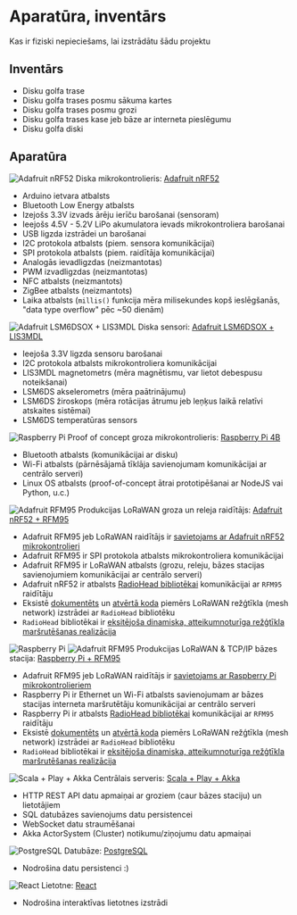 # Aparatūra, inventārs
Kas ir fiziski nepieciešams, lai izstrādātu šādu projektu

## Inventārs
- Disku golfa trase
- Disku golfa trases posmu sākuma kartes
- Disku golfa trases posmu grozi
- Disku golfa trases kase jeb bāze ar interneta pieslēgumu
- Disku golfa diski

## Aparatūra
![Adafruit nRF52](https://cdn-learn.adafruit.com/assets/assets/000/043/921/medium800/microcontrollers_nRF52Pinout.png?1500272417)
Diska mikrokontrolieris: [Adafruit nRF52](https://www.adafruit.com/product/3406)
- Arduino ietvara atbalsts
- Bluetooth Low Energy atbalsts
- Izejošs 3.3V izvads ārēju ierīču barošanai (sensoram)
- Ieejošs 4.5V - 5.2V LiPo akumulatora ievads mikrokontroliera barošanai
- USB ligzda izstrādei un barošanai
- I2C protokola atbalsts (piem. sensora komunikācijai)
- SPI protokola atbalsts (piem. raidītāja komunikācijai)
- Analogās ievadligzdas (neizmantotas)
- PWM izvadligzdas (neizmantotas)
- NFC atbalsts (neizmantots)
- ZigBee atbalsts (neizmantots)
- Laika atbalsts (`millis()` funkcija mēra milisekundes kopš ieslēgšanās, "data type overflow" pēc ~50 dienām)

![Adafruit LSM6DSOX + LIS3MDL](https://cdn-shop.adafruit.com/1200x900/4565-03.jpg)
Diska sensori: [Adafruit LSM6DSOX + LIS3MDL](https://www.adafruit.com/product/3406)
- Ieejoša 3.3V ligzda sensoru barošanai
- I2C protokola atbalsts mikrokontroliera komunikācijai
- LIS3MDL magnetometrs (mēra magnētismu, var lietot debespusu noteikšanai)
- LSM6DS akselerometrs (mēra paātrinājumu)
- LSM6DS žiroskops (mēra rotācijas ātrumu jeb leņķus laikā relatīvi atskaites sistēmai)
- LSM6DS temperatūras sensors

![Raspberry Pi](https://images-na.ssl-images-amazon.com/images/I/71EPckcD8ZL._AC_SL1244_.jpg)
Proof of concept groza mikrokontrolieris: [Raspberry Pi 4B](https://www.raspberrypi.org/products/raspberry-pi-4-model-b/specifications/)
- Bluetooth atbalsts (komunikācijai ar disku)
- Wi-Fi atbalsts (pārnēsājamā tīklāja savienojumam komunikācijai ar centrālo serveri)
- Linux OS atbalsts (proof-of-concept ātrai prototipēšanai ar NodeJS vai Python, u.c.)

![Adafruit RFM95](https://cdn-shop.adafruit.com/1200x900/3178-05.jpg)
Produkcijas LoRaWAN groza un releja raidītājs: [Adafruit nRF52 + RFM95](https://www.adafruit.com/product/3178)
- Adafruit RFM95 jeb LoRaWAN raidītājs ir [savietojams ar Adafruit nRF52 mikrokontrolieri](https://learn.adafruit.com/adafruit-feather-32u4-radio-with-lora-radio-module/using-the-rfm-9x-radio)
- Adafruit RFM95 ir SPI protokola atbalsts mikrokontroliera komunikācijai
- Adafruit RFM95 ir LoRaWAN atbalsts (grozu, releju, bāzes stacijas savienojumiem komunikācijai ar centrālo serveri)
- Adafruit nRF52 ir atbalsts [RadioHead bibliotēkai](http://www.airspayce.com/mikem/arduino/RadioHead/) komunikācijai ar `RFM95` raidītāju
- Eksistē [dokumentēts](https://nootropicdesign.com/projectlab/2018/10/20/lora-mesh-networking/comment-page-1/) un [atvērtā koda](https://github.com/nootropicdesign/lora-mesh) piemērs LoRaWAN režģtīkla (mesh network) izstrādei ar `RadioHead` bibliotēku
- `RadioHead` bibliotēkai ir [eksitējoša dinamiska, atteikumnoturīga režģtīkla maršrutēšanas realizācija](http://www.airspayce.com/mikem/arduino/RadioHead/classRHMesh.html#details) 

![Raspberry Pi](https://images-na.ssl-images-amazon.com/images/I/71EPckcD8ZL._AC_SL1244_.jpg)
![Adafruit RFM95](https://cdn-shop.adafruit.com/1200x900/3178-05.jpg)
Produkcijas LoRaWAN & TCP/IP bāzes stacija: [Raspberry Pi + RFM95](https://www.adafruit.com/product/3178)
- Adafruit RFM95 jeb LoRaWAN raidītājs ir [savietojams ar Raspberry Pi mikrokontrolieriem](https://learn.adafruit.com/lora-and-lorawan-radio-for-raspberry-pi)
- Raspberry Pi ir Ethernet un Wi-Fi atbalsts savienojumam ar bāzes stacijas interneta maršrutētāju komunikācijai ar centrālo serveri
- Raspberry Pi ir atbalsts [RadioHead bibliotēkai](http://www.airspayce.com/mikem/arduino/RadioHead/) komunikācijai ar `RFM95` raidītāju
- Eksistē [dokumentēts](https://nootropicdesign.com/projectlab/2018/10/20/lora-mesh-networking/comment-page-1/) un [atvērtā koda](https://github.com/nootropicdesign/lora-mesh) piemērs LoRaWAN režģtīkla (mesh network) izstrādei ar `RadioHead` bibliotēku
- `RadioHead` bibliotēkai ir [eksitējoša dinamiska, atteikumnoturīga režģtīkla maršrutēšanas realizācija](http://www.airspayce.com/mikem/arduino/RadioHead/classRHMesh.html#details) 

![Scala + Play + Akka](https://sakib.ninja/content/images/2019/07/play-akka.png)
Centrālais serveris: [Scala + Play + Akka](https://www.playframework.com/)
- HTTP REST API datu apmaiņai ar groziem (caur bāzes staciju) un lietotājiem
- SQL datubāzes savienojums datu persistencei
- WebSocket datu straumēšanai
- Akka ActorSystem (Cluster) notikumu/ziņojumu datu apmaiņai

![PostgreSQL](https://d1yjjnpx0p53s8.cloudfront.net/styles/logo-thumbnail/s3/0024/7432/brand.gif?itok=UtXX483H)
Datubāze: [PostgreSQL](https://www.postgresql.org/)
- Nodrošina datu persistenci :)

![React](https://onextrapixel.com/wp-content/uploads/2016/04/reactjs-thumb.jpg)
Lietotne: [React](https://reactjs.org/)
- Nodrošina interaktīvas lietotnes izstrādi
